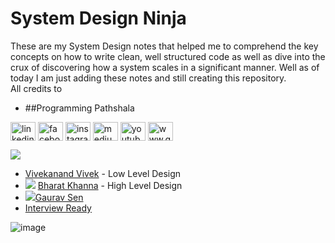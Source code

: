 # System Design Ninja
These are my System Design notes that helped me to comprehend the key concepts on how to write clean, well structured code as well as dive into the crux of discovering how a system scales in a significant manner. Well as of today I am just adding these notes and still creating this repository. <br>
All credits to <br>
 - ##Programming Pathshala <br>
<p align="left">
<a href="[https://linkedin.com/in/linkedin.com](https://www.linkedin.com/school/programming-pathshala/)" target="blank"><img align="center" src="https://raw.githubusercontent.com/rahuldkjain/github-profile-readme-generator/master/src/images/icons/Social/linked-in-alt.svg" alt="linkedin.com" height="30" width="40" /></a>
<a href="[https://fb.com/facebook.com](https://www.facebook.com/Programmingpathshala.1/)" target="blank"><img align="center" src="https://raw.githubusercontent.com/rahuldkjain/github-profile-readme-generator/master/src/images/icons/Social/facebook.svg" alt="facebook.com" height="30" width="40" /></a>
<a href="[https://instagram.com/instagram.com](https://www.instagram.com/programmingpathshala)" target="blank"><img align="center" src="https://raw.githubusercontent.com/rahuldkjain/github-profile-readme-generator/master/src/images/icons/Social/instagram.svg" alt="instagram.com" height="30" width="40" /></a>
<a href="[https://medium.com/medium.com](https://programmingpathshala.medium.com/)" target="blank"><img align="center" src="https://raw.githubusercontent.com/rahuldkjain/github-profile-readme-generator/master/src/images/icons/Social/medium.svg" alt="medium.com" height="30" width="40" /></a>
<a href="[https://www.youtube.com/c/youtube.com](https://www.youtube.com/c/ProgrammingPathshala)" target="blank"><img align="center" src="https://raw.githubusercontent.com/rahuldkjain/github-profile-readme-generator/master/src/images/icons/Social/youtube.svg" alt="youtube.com" height="30" width="40" /></a>
<a href="[/www.google.com](https://renaissance.programmingpathshala.com/crack-coding-interviews)" target="blank"><img align="center" src="https://raw.githubusercontent.com/rahuldkjain/github-profile-readme-generator/master/src/images/icons/Social/rss.svg" alt="www.google.com" height="30" width="40" /></a>
</p>


























 <img src="https://img.shields.io/badge/website-000000?style=for-the-badge&logo=About.me&logoColor=white" /><br>
 - [Vivekanand Vivek](<img src="https://img.shields.io/badge/LinkedIn-0077B5?style=for-the-badge&logo=linkedin&logoColor=white"/>)  - Low Level Design <br>
 - <img src="https://img.icons8.com/color/48/000000/linkedin-circled--v5.png"/> [Bharat Khanna](https://www.linkedin.com/in/bharat-khanna-717b4817b/) - High Level Design <br>
 -  <img src="https://img.icons8.com/color/48/000000/linkedin-circled--v5.png"/>[Gaurav Sen](https://www.linkedin.com/in/gkcs)<br>
 - [Interview Ready](https://interviewready.io/) <br>

![image]({[https://img.shields.io/badge/website-000000?style=for-the-badge&logo=About.me&logoColor=white](google.com)})
